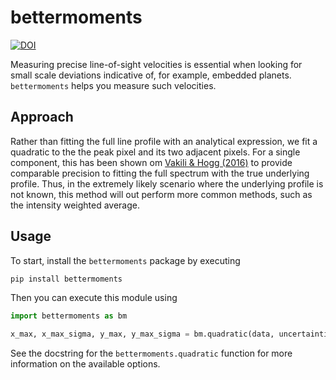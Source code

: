 # bettermoments

[![DOI](https://zenodo.org/badge/DOI/10.5281/zenodo.1419754.svg)](https://doi.org/10.5281/zenodo.1419754)

Measuring precise line-of-sight velocities is essential when looking for small scale deviations indicative of, for example, embedded planets. `bettermoments` helps you measure such velocities.

## Approach

Rather than fitting the full line profile with an analytical expression, we fit a quadratic to the the peak pixel and its two adjacent pixels. For a single component, this has been shown om [Vakili & Hogg (2016)](https://arxiv.org/abs/1610.05873) to provide comparable precision to fitting the full spectrum with the true underlying profile. Thus, in the extremely likely scenario where the underlying profile is not known, this method will out perform more common methods, such as the intensity weighted average.

## Usage

To start, install the `bettermoments` package by executing

```bash
pip install bettermoments
```

Then you can execute this module using

```python
import bettermoments as bm

x_max, x_max_sigma, y_max, y_max_sigma = bm.quadratic(data, uncertainties)
```

See the docstring for the `bettermoments.quadratic` function for more
information on the available options.
